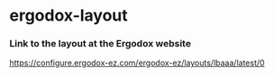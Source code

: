# ergodox-layout

### Link to the layout at the Ergodox website

https://configure.ergodox-ez.com/ergodox-ez/layouts/lbaaa/latest/0
